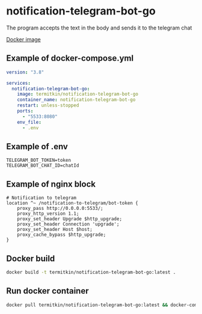 # notification-telegram-bot-go

The program accepts the text in the body and sends it to the telegram chat

[Docker image](https://hub.docker.com/r/termitkin/notification-telegram-bot-go)

## Example of docker-compose.yml

```yml
version: "3.8"

services:
  notification-telegram-bot-go:
    image: termitkin/notification-telegram-bot-go
    container_name: notification-telegram-bot-go
    restart: unless-stopped
    ports:
      - "5533:8080"
    env_file:
      - .env
```

## Example of .env

```dotenv
TELEGRAM_BOT_TOKEN=token
TELEGRAM_BOT_CHAT_ID=chatId
```

## Example of nginx block

```nginx
# Notification to telegram
location ^~ /notification-to-telegram/bot-token {
    proxy_pass http://0.0.0.0:5533/;
    proxy_http_version 1.1;
    proxy_set_header Upgrade $http_upgrade;
    proxy_set_header Connection 'upgrade';
    proxy_set_header Host $host;
    proxy_cache_bypass $http_upgrade;
}
```

## Docker build

```bash
docker build -t termitkin/notification-telegram-bot-go:latest .
```

## Run docker container

```bash
docker pull termitkin/notification-telegram-bot-go:latest && docker-compose up -d
```
